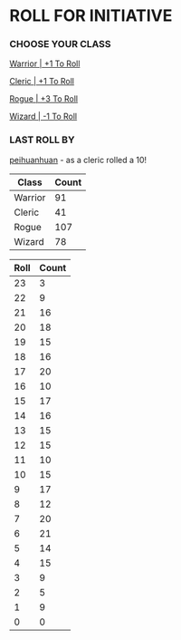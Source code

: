 # ROLL FOR INITIATIVE
### CHOOSE YOUR CLASS

[Warrior | +1 To Roll](https://github.com/benjaminsampica/benjaminsampica/issues/new?title=roll%7Cwarrior&body=Just+click+%27Submit+new+issue%27.)

[Cleric | +1 To Roll](https://github.com/benjaminsampica/benjaminsampica/issues/new?title=roll%7Ccleric&body=Just+click+%27Submit+new+issue%27.)

[Rogue | +3 To Roll](https://github.com/benjaminsampica/benjaminsampica/issues/new?title=roll%7Crogue&body=Just+click+%27Submit+new+issue%27.)

[Wizard | -1 To Roll](https://github.com/benjaminsampica/benjaminsampica/issues/new?title=roll%7Cwizard&body=Just+click+%27Submit+new+issue%27.)
### LAST ROLL BY
[peihuanhuan](https://www.github.com/peihuanhuan) - as a cleric rolled a 10!

|Class|Count|
|-|-|
|Warrior|91|
|Cleric|41|
|Rogue|107|
|Wizard|78|

|Roll|Count|
|-|-|
|23|3
|22|9
|21|16
|20|18
|19|15
|18|16
|17|20
|16|10
|15|17
|14|16
|13|15
|12|15
|11|10
|10|15
|9|17
|8|12
|7|20
|6|21
|5|14
|4|15
|3|9
|2|5
|1|9
|0|0
